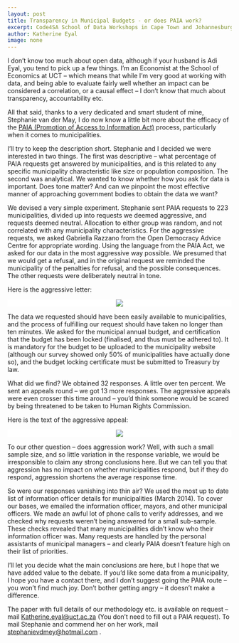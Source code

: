 ```yaml
---
layout: post
title: Transparency in Municipal Budgets - or does PAIA work?
excerpt: Code4SA School of Data Workshops in Cape Town and Johannesburg set four organisations on the path of open data
author: Katherine Eyal
image: none
---
```


I don’t know too much about open data, although if your husband is Adi Eyal, you tend to pick up a few things. I’m an Economist at the School of Economics at UCT – which means that while I’m very good at working with data, and being able to evaluate fairly well whether an impact can be considered a correlation, or a causal effect – I don’t know that much about transparency, accountability etc. 

All that said, thanks to a very dedicated and smart student of mine, Stephanie van der May, I do now know a little bit more about the efficacy of the [PAIA (Promotion of Access to Information Act)](http://www.sahrc.org.za/home/21/files/Reports/PAIA%20GUIDE%20english.pdf) process, particularly when it comes to municipalities. 

I’ll try to keep the description short. Stephanie and I decided we were interested in two things. The first was descriptive – what percentage of PAIA requests get answered by municipalities, and is this related to any specific municipality characteristic like size or population composition. The second was analytical. We wanted to know whether how you ask for data is important. Does tone matter? And can we pinpoint the most effective manner of approaching government bodies to obtain the data we want? 

We devised a very simple experiment. Stephanie sent PAIA requests to 223 municipalities, divided up into requests we deemed aggressive, and requests deemed neutral. Allocation to either group was random, and not correlated with any municipality characteristics. For the aggressive requests, we asked Gabriella Razzano from the Open Democracy Advice Centre for appropriate wording. Using the language from the PAIA Act, we asked for our data in the most aggressive way possible. We presumed that we would get a refusal, and in the original request we reminded the municipality of the penalties for refusal, and the possible consequences. The other requests were deliberately neutral in tone. 

Here is the aggressive letter:

<div style="background-color:white; margin-bottom:5px; text-align:center">
<img src="{{ site.url }}/img/munic-budgets/aggressive.png"/>
</div>

The data we requested should have been easily available to municipalities, and the process of fulfilling our request should have taken no longer than ten minutes. We asked for the municipal annual budget, and certification that the budget has been locked (finalised, and thus must be adhered to). It is mandatory for the budget to be uploaded to the municipality website (although our survey showed only 50% of municipalities have actually done so), and the budget locking certificate must be submitted to Treasury by law. 

What did we find? We obtained 32 responses. A little over ten percent. We sent an appeals round – we got 13 more responses. The aggressive appeals were even crosser this time around – you’d think someone would be scared by being threatened to be taken to Human Rights Commission. 

Here is the text of the aggressive appeal:
<div style="background-color:white; margin-bottom:5px; text-align:center">
<img src="{{ site.url }}/img/munic-budgets/aggressive_appeal.png"/>
</div>

To our other question – does aggression work? Well, with such a small sample size, and so little variation in the response variable, we would be irresponsible to claim any strong conclusions here. But we can tell you that aggression has no impact on whether municipalities respond, but if they do respond, aggression shortens the average response time. 

So were our responses vanishing into thin air? We used the most up to date list of information officer details for municipalities (March 2014). To cover our bases, we emailed the information officer, mayors, and other municipal officers. We made an awful lot of phone calls to verify addresses, and we checked why requests weren’t being answered for a small sub-sample. These checks revealed that many municipalities didn’t know who their information officer was. Many requests are handled by the personal assistants of municipal managers – and clearly PAIA doesn’t feature high on their list of priorities. 

I’ll let you decide what the main conclusions are here, but I hope that we have added value to the debate.  If you’d like some data from a municipality, I hope you have a contact there, and I don’t suggest going the PAIA route – you won’t find much joy. Don’t bother getting angry – it doesn’t make a difference. 

The paper with full details of our methodology etc. is available on request – mail Katherine.eyal@uct.ac.za (You don’t need to fill out a PAIA request). To mail Stephanie and commend her on her work, mail stephanievdmey@hotmail.com . 
